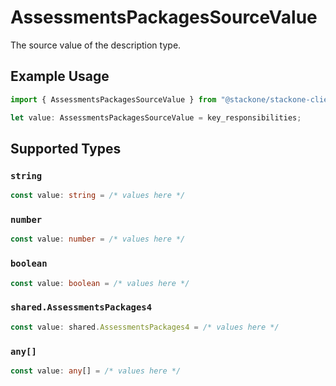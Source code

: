 # AssessmentsPackagesSourceValue

The source value of the description type.

## Example Usage

```typescript
import { AssessmentsPackagesSourceValue } from "@stackone/stackone-client-ts/sdk/models/shared";

let value: AssessmentsPackagesSourceValue = key_responsibilities;
```

## Supported Types

### `string`

```typescript
const value: string = /* values here */
```

### `number`

```typescript
const value: number = /* values here */
```

### `boolean`

```typescript
const value: boolean = /* values here */
```

### `shared.AssessmentsPackages4`

```typescript
const value: shared.AssessmentsPackages4 = /* values here */
```

### `any[]`

```typescript
const value: any[] = /* values here */
```

